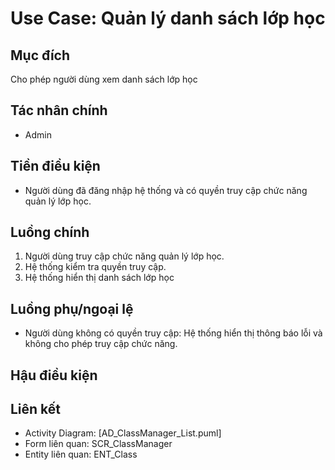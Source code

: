 # Use Case: Quản lý danh sách lớp học

## Mục đích

Cho phép người dùng xem danh sách lớp học

## Tác nhân chính

* Admin

## Tiền điều kiện

* Người dùng đã đăng nhập hệ thống và có quyền truy cập chức năng quản lý lớp học.

## Luồng chính

1. Người dùng truy cập chức năng quản lý lớp học.
2. Hệ thống kiểm tra quyền truy cập.
3. Hệ thống hiển thị danh sách lớp học

## Luồng phụ/ngoại lệ

* Người dùng không có quyền truy cập: Hệ thống hiển thị thông báo lỗi và không cho phép truy cập chức năng.

## Hậu điều kiện

## Liên kết

* Activity Diagram: [AD_ClassManager_List.puml]
* Form liên quan: SCR_ClassManager
* Entity liên quan: ENT_Class
